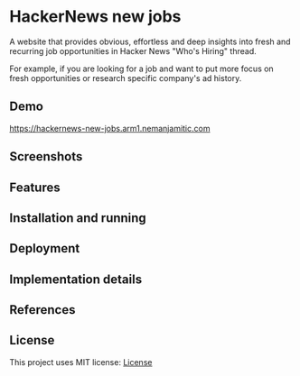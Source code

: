 # HackerNews new jobs

A website that provides obvious, effortless and deep insights into fresh and recurring job opportunities in Hacker News "Who's Hiring" thread.

For example, if you are looking for a job and want to put more focus on fresh opportunities or research specific company's ad history.

## Demo

https://hackernews-new-jobs.arm1.nemanjamitic.com

## Screenshots

## Features

## Installation and running

## Deployment

## Implementation details

## References

## License

This project uses MIT license: [License](LICENSE)
